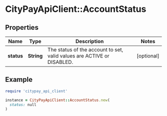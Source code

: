 # CityPayApiClient::AccountStatus

## Properties

| Name | Type | Description | Notes |
| ---- | ---- | ----------- | ----- |
| **status** | **String** | The status of the account to set, valid values are ACTIVE or DISABLED. | [optional] |

## Example

```ruby
require 'citypay_api_client'

instance = CityPayApiClient::AccountStatus.new(
  status: null
)
```

